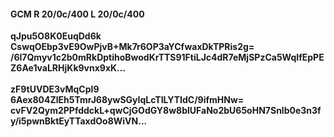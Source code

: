 #### GCM R 20/0c/400 L 20/0c/400
**qJpu5O8K0EuqDd6k**<br/>**CswqOEbp3vE9OwPjvB+Mk7r6OP3aYCfwaxDkTPRis2g=**<br/>**/6l7Qmyv1c2b0mRkDptihoBwodKrTTS91FtiLJc4dR7eMjSPzCa5WqIfEpPEZ6Ae1vaLRHjKk9vnx9xK...**<br/><br/>
**zF9tUVDE3vMqCpI9**<br/>**6Aex804ZlEh5TmrJ68ywSGyIqLcTILYTIdC/9ifmHNw=**<br/>**cvFV2Qym2PPfddckL+qwCjGOdGY8w8blUFaNo2bU65oHN7Snlb0e3n3fy/i5pwnBktEyTTaxdOo8WiVN...**